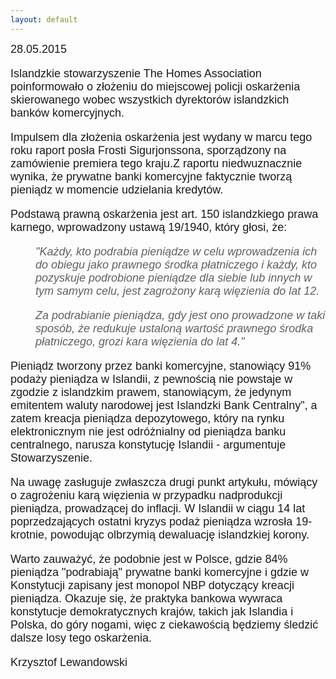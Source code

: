 ```yaml
---
layout: default
---
```

<!--222-->
<p style="margin: 0px 0px 18px; font-size: 18px; font-family: Helvetica;">28.05.2015</p><p style="margin: 0px 0px 18px; font-size: 18px; font-family: Helvetica;">Islandzkie stowarzyszenie The Homes Association poinformowało o złożeniu do miejscowej policji oskarżenia skierowanego wobec wszystkich dyrektorów islandzkich banków komercyjnych.</p><p style="margin: 0px 0px 18px; font-size: 18px; font-family: Helvetica;">Impulsem dla złożenia oskarżenia jest wydany w marcu tego roku raport posła Frosti Sigurjonssona, sporządzony na zamówienie premiera tego kraju.Z raportu niedwuznacznie wynika, że prywatne banki komercyjne faktycznie tworzą pieniądz w momencie udzielania kredytów.</p><p style="margin: 0px 0px 18px; font-size: 18px; font-family: Helvetica;">Podstawą prawną oskarżenia jest art. 150 islandzkiego prawa karnego, wprowadzony ustawą 19/1940, który głosi, że:</p><blockquote style="margin: 0 0 0 40px; border: none; padding: 0px;"><p style="margin: 0px 0px 18px; font-size: 18px; font-family: Helvetica;"><i>"Każdy, kto podrabia pieniądze w celu wprowadzenia ich do obiegu jako prawnego środka płatniczego i każdy, kto pozyskuje podrobione pieniądze dla siebie lub innych w tym samym celu, jest zagrożony karą więzienia do lat 12.</i></p><p style="margin: 0px 0px 18px; font-size: 18px; font-family: Helvetica;"><i>Za podrabianie pieniądza, gdy jest ono prowadzone w taki sposób, że redukuje ustaloną wartość prawnego środka płatniczego, grozi kara więzienia do lat 4."</i></p></blockquote><p style="margin: 0px 0px 18px; font-size: 18px; font-family: Helvetica;">Pieniądz tworzony przez banki komercyjne, stanowiący 91% podaży pieniądza w Islandii, z pewnością nie powstaje w zgodzie z islandzkim prawem, stanowiącym, że jedynym emitentem waluty narodowej jest Islandzki Bank Centralny", a zatem kreacja pieniądza depozytowego, który na rynku elektronicznym nie jest odróżnialny od pieniądza banku centralnego, narusza konstytucję Islandii - argumentuje Stowarzyszenie.</p><p style="margin: 0px 0px 18px; font-size: 18px; font-family: Helvetica;">Na uwagę zasługuje zwłaszcza drugi punkt artykułu, mówiący o zagrożeniu karą więzienia w przypadku nadprodukcji pieniądza, prowadzącej do inflacji. W Islandii w ciągu 14 lat poprzedzających ostatni kryzys podaż pieniądza wzrosła 19-krotnie, powodując olbrzymią dewaluację islandzkiej korony.</p><p style="margin: 0px 0px 18px; font-size: 18px; font-family: Helvetica;">
</p><p style="margin: 0px 0px 18px; font-size: 18px; font-family: Helvetica;">Warto zauważyć, że podobnie jest w Polsce, gdzie 84% pieniądza "podrabiają" prywatne banki komercyjne i gdzie w Konstytucji zapisany jest monopol NBP dotyczący kreacji pieniądza. Okazuje się, że praktyka bankowa wywraca konstytucje demokratycznych krajów, takich jak Islandia i Polska, do góry nogami, więc z ciekawością będziemy śledzić dalsze losy tego oskarżenia.</p><p style="margin: 0px 0px 18px; font-size: 18px; font-family: Helvetica;">Krzysztof Lewandowski</p>